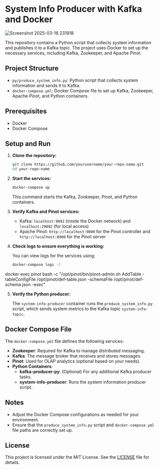 
# System Info Producer with Kafka and Docker

![Screenshot 2025-03-16 231918](https://github.com/user-attachments/assets/64b78af5-66d1-446e-9da0-cbfcd1baa569)


This repository contains a Python script that collects system information and publishes it to a Kafka topic. The project uses Docker to set up the necessary services, including Kafka, Zookeeper, and Apache Pinot.

## Project Structure

- `py/produce_system_info.py`: Python script that collects system information and sends it to Kafka.
- `docker-compose.yml`: Docker Compose file to set up Kafka, Zookeeper, Apache Pinot, and Python containers.

## Prerequisites

- Docker
- Docker Compose

## Setup and Run

1. **Clone the repository:**

   ```bash
   git clone https://github.com/yourusername/your-repo-name.git
   cd your-repo-name
   ```

2. **Start the services:**

   ```bash
   docker-compose up
   ```

   This command starts the Kafka, Zookeeper, Pinot, and Python containers.

3. **Verify Kafka and Pinot services:**

   - Kafka: `localhost:9092` (inside the Docker network) and `localhost:29092` (for local access)
   - Apache Pinot: `http://localhost:9000` for the Pinot controller and `http://localhost:8000` for the Pinot server

4. **Check logs to ensure everything is working:**

   You can view logs for the services using:

   ```bash
   docker-compose logs -f
   ```

 docker exec pinot bash -c "/opt/pinot/bin/pinot-admin.sh AddTable -tableConfigFile /opt/pinot/def-table.json -schemaFile /opt/pinot/def-schema.json -exec"

5. **Verify the Python producer:**

   The `system-info-producer` container runs the `produce_system_info.py` script, which sends system metrics to the Kafka topic `system-info-topic`.

## Docker Compose File

The `docker-compose.yml` file defines the following services:

- **Zookeeper**: Required for Kafka to manage distributed messaging.
- **Kafka**: The message broker that receives and stores messages.
- **Pinot**: Used for OLAP analytics (optional based on your needs).
- **Python Containers**:
  - **kafka-producer-py**: (Optional) For any additional Kafka producer tasks.
  - **system-info-producer**: Runs the system information producer script.

## Notes

- Adjust the Docker Compose configurations as needed for your environment.
- Ensure that the `produce_system_info.py` script and `docker-compose.yml` file paths are correctly set up.

## License

This project is licensed under the MIT License. See the [LICENSE](LICENSE) file for details.


